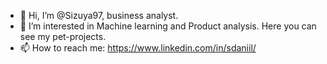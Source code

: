 - 👋 Hi, I’m @Sizuya97, business analyst.
- 👀 I’m interested in Machine learning and Product analysis. Here you can see my pet-projects. 
- 📫 How to reach me: https://www.linkedin.com/in/sdaniil/
